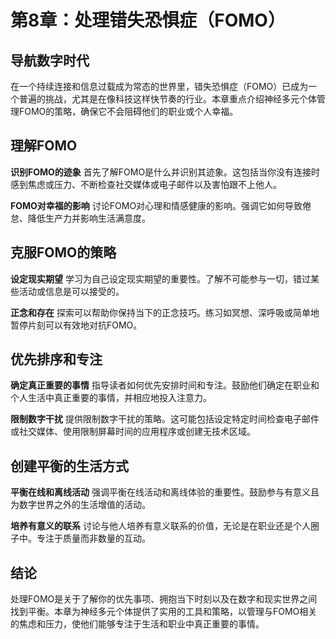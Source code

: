 # 第8章：处理错失恐惧症（FOMO）

## 导航数字时代

在一个持续连接和信息过载成为常态的世界里，错失恐惧症（FOMO）已成为一个普遍的挑战，尤其是在像科技这样快节奏的行业。本章重点介绍神经多元个体管理FOMO的策略，确保它不会阻碍他们的职业或个人幸福。

## 理解FOMO

**识别FOMO的迹象**
首先了解FOMO是什么并识别其迹象。这包括当你没有连接时感到焦虑或压力、不断检查社交媒体或电子邮件以及害怕跟不上他人。

**FOMO对幸福的影响**
讨论FOMO对心理和情感健康的影响。强调它如何导致倦怠、降低生产力并影响生活满意度。

## 克服FOMO的策略

**设定现实期望**
学习为自己设定现实期望的重要性。了解不可能参与一切，错过某些活动或信息是可以接受的。

**正念和存在**
探索可以帮助你保持当下的正念技巧。练习如冥想、深呼吸或简单地暂停片刻可以有效地对抗FOMO。

## 优先排序和专注

**确定真正重要的事情**
指导读者如何优先安排时间和专注。鼓励他们确定在职业和个人生活中真正重要的事情，并相应地投入注意力。

**限制数字干扰**
提供限制数字干扰的策略。这可能包括设定特定时间检查电子邮件或社交媒体、使用限制屏幕时间的应用程序或创建无技术区域。

## 创建平衡的生活方式

**平衡在线和离线活动**
强调平衡在线活动和离线体验的重要性。鼓励参与有意义且为数字世界之外的生活增值的活动。

**培养有意义的联系**
讨论与他人培养有意义联系的价值，无论是在职业还是个人圈子中。专注于质量而非数量的互动。

## 结论

处理FOMO是关于了解你的优先事项、拥抱当下时刻以及在数字和现实世界之间找到平衡。本章为神经多元个体提供了实用的工具和策略，以管理与FOMO相关的焦虑和压力，使他们能够专注于生活和职业中真正重要的事情。

